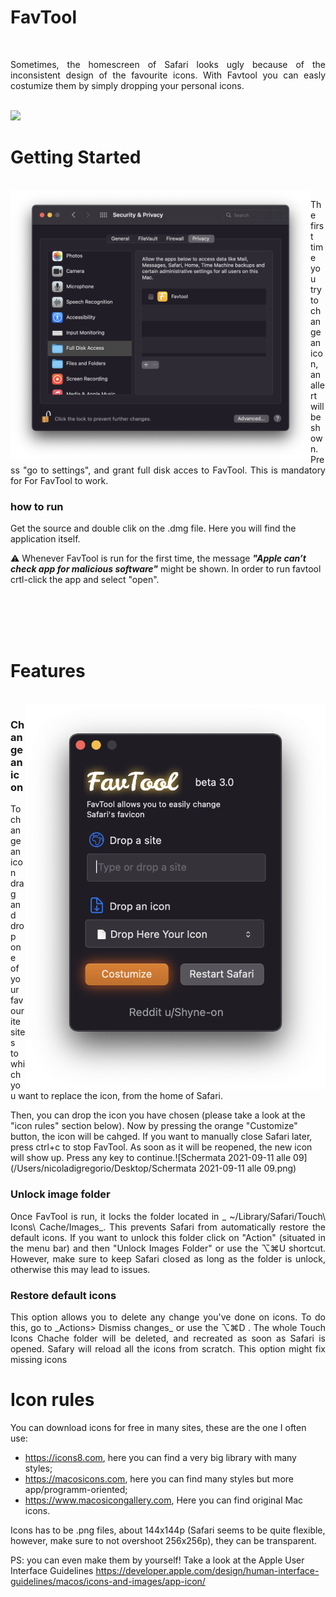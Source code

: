 # FavTool
<br/>
<p align="justify">
Sometimes, the homescreen of Safari looks ugly because of the inconsistent design of the favourite icons. 
With Favtool you can easly costumize them by simply dropping your personal icons.
</p>
<br/>

<img src="images/favtool%20-2.gif" width="1100">




 
# Getting Started 
<br/>

<img align="left" src="images/Screenshot%202021-12-04%20at%2015.25.44.png" width="480">
</p>

<p align="justify">
The first time you try to change an icon, an allert will be shown. Press "go to settings", and grant full disk acces to FavTool. This is mandatory for For FavTool to work.

### how to run

Get the source and double clik on the .dmg file. Here you will find the application itself. 

⚠️ Whenever FavTool is run for the first time, the message ***"Apple can’t check app for malicious software"*** might be shown. In order to run favtool crtl-click the app and select "open". 
  
<br/>
<br/>
 <br/>
 <br/>


# Features
<br/>

<img align="right" src="images/Screenshot%202021-12-05%20at%2000.12.15.png" width="480">


### Change an icon 
<p align="justify">
To change an icon drag and drop one of your favourite sites to which you want to replace the icon, from the home of Safari. 

Then, you can drop the icon you have chosen (please take a look at the "icon rules" section below). Now by pressing the orange "Customize" button, the icon will be cahged. If you want to manually close Safari later, press ctrl+c to stop FavTool. As soon as it will be reopened, the new icon will show up. Press any key to continue.![Schermata 2021-09-11 alle 09](/Users/nicoladigregorio/Desktop/Schermata 2021-09-11 alle 09.png)
</p>

### Unlock image folder 

<p align="justify">
Once FavTool is run, it locks the folder located in _ ~/Library/Safari/Touch\ Icons\ Cache/Images_. This prevents Safari from automatically restore the default icons. If you want to unlock this folder click on "Action" (situated in the menu bar) and then "Unlock Images Folder" or use the ⌥⌘U shortcut. However, make sure to keep Safari closed as long as the folder is unlock, otherwise this may lead to issues.
</p>

### Restore default icons 

<p align="justify">
This option allows you to delete any change you've done on icons. To do this, go to _Actions> Dismiss changes_ or use the ⌥⌘D . The whole Touch Icons Chache folder will be deleted, and recreated as soon as Safari is opened. Safary will reload all the icons from scratch. This option might fix missing icons
</p>


  

# Icon rules

You can download icons for free in many sites, these are the one I often use:

* https://icons8.com, here you can find a very big library with many styles;
* https://macosicons.com, here you can find many styles but more app/programm-oriented;
* https://www.macosicongallery.com, Here you can find original Mac icons.

Icons has to be .png files, about 144x144p (Safari seems to be quite flexible, however, make sure to not overshoot 256x256p), they can be transparent.

PS: you can even make them by yourself!
Take a look at the Apple User Interface Guidelines https://developer.apple.com/design/human-interface-guidelines/macos/icons-and-images/app-icon/ 


